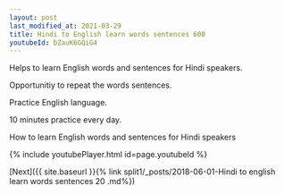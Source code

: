 ```yaml
---
layout: post
last_modified_at: 2021-03-29
title: Hindi to English learn words sentences 600 
youtubeId: bZauK6GQiG4
---
```

 
 
Helps to learn English words and sentences for Hindi speakers.

Opportunitiy to repeat the words sentences. 

Practice English language. 
 
10 minutes practice every day. 
 
How to learn English words and sentences for Hindi speakers 
 
{% include youtubePlayer.html id=page.youtubeId %}
 
 
[Next]({{ site.baseurl }}{% link  split1/_posts/2018-06-01-Hindi to english learn words sentences 20 .md%})
 
